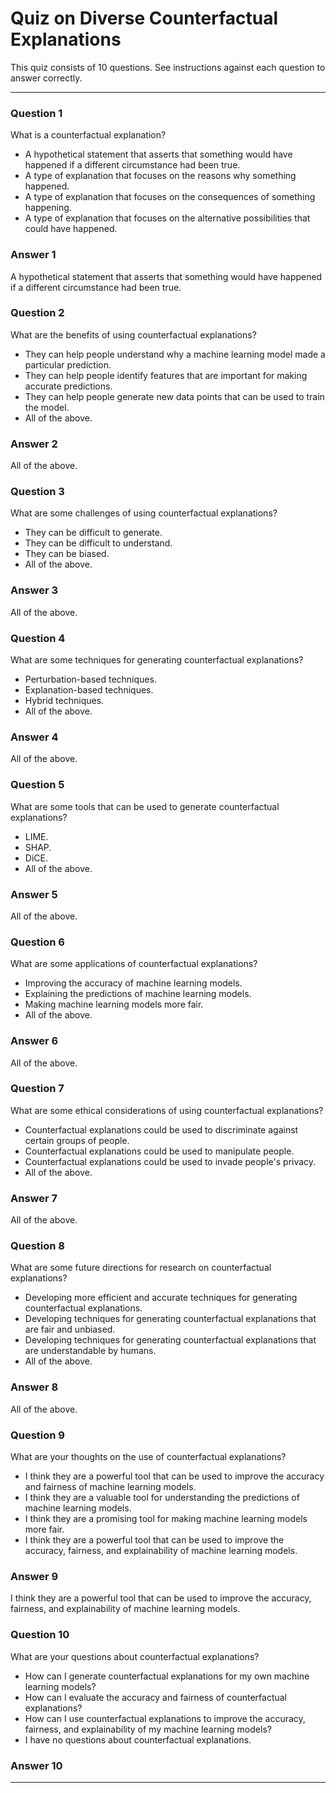# Quiz on Diverse Counterfactual Explanations
 
This quiz consists of 10 questions. See instructions against each question to answer correctly.
 
---
 
### Question 1

What is a counterfactual explanation?

* A hypothetical statement that asserts that something would have happened if a different circumstance had been true.
* A type of explanation that focuses on the reasons why something happened.
* A type of explanation that focuses on the consequences of something happening.
* A type of explanation that focuses on the alternative possibilities that could have happened.

### Answer 1

A hypothetical statement that asserts that something would have happened if a different circumstance had been true.

### Question 2

What are the benefits of using counterfactual explanations?

* They can help people understand why a machine learning model made a particular prediction.
* They can help people identify features that are important for making accurate predictions.
* They can help people generate new data points that can be used to train the model.
* All of the above.

### Answer 2

All of the above.

### Question 3

What are some challenges of using counterfactual explanations?

* They can be difficult to generate.
* They can be difficult to understand.
* They can be biased.
* All of the above.

### Answer 3

All of the above.

### Question 4

What are some techniques for generating counterfactual explanations?

* Perturbation-based techniques.
* Explanation-based techniques.
* Hybrid techniques.
* All of the above.

### Answer 4

All of the above.

### Question 5

What are some tools that can be used to generate counterfactual explanations?

* LIME.
* SHAP.
* DiCE.
* All of the above.

### Answer 5

All of the above.

### Question 6

What are some applications of counterfactual explanations?

* Improving the accuracy of machine learning models.
* Explaining the predictions of machine learning models.
* Making machine learning models more fair.
* All of the above.

### Answer 6

All of the above.

### Question 7

What are some ethical considerations of using counterfactual explanations?

* Counterfactual explanations could be used to discriminate against certain groups of people.
* Counterfactual explanations could be used to manipulate people.
* Counterfactual explanations could be used to invade people's privacy.
* All of the above.

### Answer 7

All of the above.

### Question 8

What are some future directions for research on counterfactual explanations?

* Developing more efficient and accurate techniques for generating counterfactual explanations.
* Developing techniques for generating counterfactual explanations that are fair and unbiased.
* Developing techniques for generating counterfactual explanations that are understandable by humans.
* All of the above.

### Answer 8

All of the above.

### Question 9

What are your thoughts on the use of counterfactual explanations?

* I think they are a powerful tool that can be used to improve the accuracy and fairness of machine learning models.
* I think they are a valuable tool for understanding the predictions of machine learning models.
* I think they are a promising tool for making machine learning models more fair.
* I think they are a powerful tool that can be used to improve the accuracy, fairness, and explainability of machine learning models.

### Answer 9

I think they are a powerful tool that can be used to improve the accuracy, fairness, and explainability of machine learning models.

### Question 10

What are your questions about counterfactual explanations?

* How can I generate counterfactual explanations for my own machine learning models?
* How can I evaluate the accuracy and fairness of counterfactual explanations?
* How can I use counterfactual explanations to improve the accuracy, fairness, and explainability of my machine learning models?
* I have no questions about counterfactual explanations.

### Answer 10

--- 
